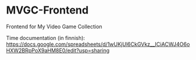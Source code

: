 # MVGC-Frontend
Frontend for My Video Game Collection

Time documentation (in finnish): https://docs.google.com/spreadsheets/d/1wUKjUl6CkGVkz__ICiACWJ4O6oHXW2BRpPoX9aHM8E0/edit?usp=sharing
